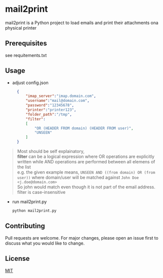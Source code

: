 # mail2print

mail2print is a Python project to load emails and print their attachments ona physical printer

## Prerequisites

see requitements.txt

## Usage

* adjust config.json

  ```json
    {
        "imap_server":"imap.domain.com",
        "username":"mail@domain.com",
        "password":"12345678",
        "printer":"printer123",
        "folder_path":"/tmp",
        "filter":
        [
            "OR (HEADER FROM domain) (HEADER FROM user)",
            "UNSEEN"
        ]
    }
  ```  

> Most should be self explainatory,  
> **filter** can be a logical expression where OR operations are explicitly written while AND operations are performed between all elemens of the list  
e.g. the given example means, ```UNSEEN AND ((from domain) OR (from user))``` where domain/user will be matched against ```John Doe <j.doe@domain.com>```  
So john would match even though it is not part of the email address.
filter is case-insensitive

* run mail2print.py

  ```bash
  python mail2print.py
  ```

## Contributing
Pull requests are welcome. For major changes, please open an issue first to discuss what you would like to change.

## License
[MIT](https://choosealicense.com/licenses/mit/)